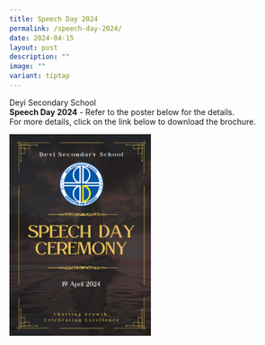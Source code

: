 ```yaml
---
title: Speech Day 2024
permalink: /speech-day-2024/
date: 2024-04-15
layout: post
description: ""
image: ""
variant: tiptap
---
```

<p>Deyi Secondary School
<br><strong>Speech Day 2024</strong> - Refer to the poster below for the details.
<br>For more details, click on the link below to download the brochure.</p>
<p></p>
<div class="isomer-image-wrapper">
<img style="width: 50%;" height="auto" width="100%" alt="" src="/images/Announcements/111.png">
</div>
<p></p>